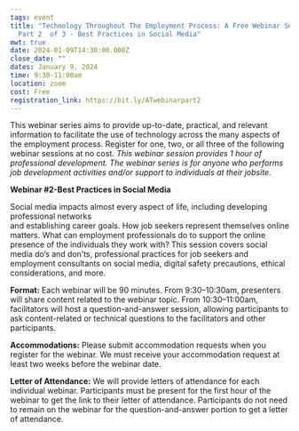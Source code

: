 ```yaml
---
tags: event
title: "Technology Throughout The Employment Process: A Free Webinar Series-
  Part 2  of 3 - Best Practices in Social Media"
mwt: true
date: 2024-01-09T14:30:00.000Z
close_date: ""
dates: January 9, 2024
time: 9:30-11:00am
location: zoom
cost: Free
registration_link: https://bit.ly/ATwebinarpart2
---
```

This webinar series aims to provide up-to-date, practical, and relevant information to facilitate the use of technology across the many aspects of the employment process. Register for one, two, or all three of the following webinar sessions at no cost. *This webinar session provides 1 hour of professional development. The webinar series is for anyone who performs job development activities and/or support to individuals at their jobsite.*

**Webinar #2-Best Practices in Social Media** 

Social media impacts almost every aspect of life, including developing professional networks\
and establishing career goals. How job seekers represent themselves online matters. What can employment professionals do to support the online presence of the individuals they work with? This session covers social media do’s and don’ts, professional practices for job seekers and employment consultants on social media, digital safety precautions, ethical considerations, and more.

**Format:** Each webinar will be 90 minutes. From 9:30–10:30am, presenters will share content related to the webinar topic. From 10:30–11:00am, facilitators will host a question-and-answer session, allowing participants to ask content-related or technical questions to the facilitators and other participants.

**Accommodations:** Please submit accommodation requests when you register for the webinar. We must receive your accommodation request at least two weeks before the webinar date.

**Letter of Attendance:** We will provide letters of attendance for each individual webinar. Participants must be present for the first hour of the webinar to get the link to their letter of attendance. Participants do not need to remain on the webinar for the question-and-answer portion to get a letter of attendance.